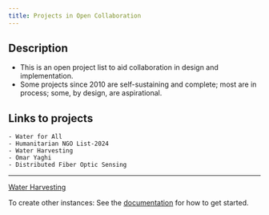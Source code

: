 ```yaml
---
title: Projects in Open Collaboration
---
```

## Description
- This is an open project list to aid collaboration in design and implementation.  
- Some projects since 2010 are self-sustaining and complete; most are in process; some, by design, are aspirational. 
## Links to projects
	- Water for All
	- Humanitarian NGO List-2024
	- Water Harvesting
	- Omar Yaghi
	- Distributed Fiber Optic Sensing
---


[Water Harvesting](obsidian://open?vault=openprojects&file=content%2FWater%20Harvesting%2FOmar%20Yaghi)


To create other instances: 
See the [documentation](https://quartz.jzhao.xyz) for how to get started.
